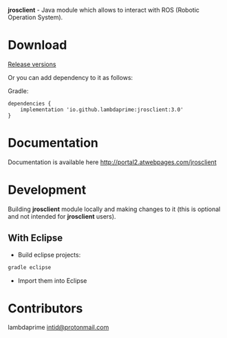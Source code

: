 **jrosclient** - Java module which allows to interact with ROS (Robotic Operation System).

# Download

[Release versions](https://github.com/lambdaprime/jrosclient/releases)

Or you can add dependency to it as follows:

Gradle:

```
dependencies {
    implementation 'io.github.lambdaprime:jrosclient:3.0'
}
```

# Documentation

Documentation is available here <http://portal2.atwebpages.com/jrosclient>

# Development

Building **jrosclient** module locally and making changes to it (this is optional and not intended for **jrosclient** users).

## With Eclipse

- Build eclipse projects:

``` bash
gradle eclipse
```

- Import them into Eclipse

# Contributors

lambdaprime <intid@protonmail.com>
